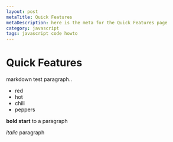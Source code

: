 ```yaml
---
layout: post
metaTitle: Quick Features
metaDescription: here is the meta for the Quick Features page
category: javascript
tags: javascript code howto
---
```


# Quick Features

markdown test paragraph..

- red
- hot
- chili
- peppers

**bold start** to a paragraph

_italic_ paragraph
